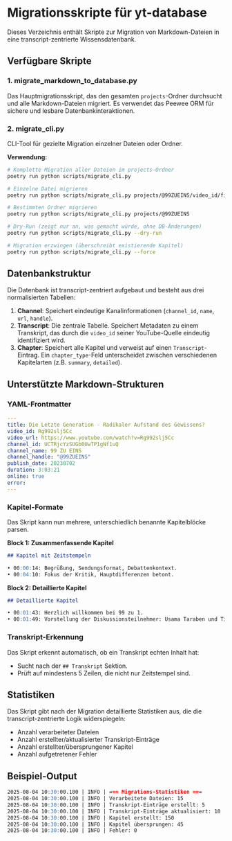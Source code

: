 # Migrationsskripte für yt-database

Dieses Verzeichnis enthält Skripte zur Migration von Markdown-Dateien in eine transcript-zentrierte Wissensdatenbank.

## Verfügbare Skripte

### 1. migrate_markdown_to_database.py

Das Hauptmigrationsskript, das den gesamten `projects`-Ordner durchsucht und alle Markdown-Dateien migriert. Es verwendet das Peewee ORM für sichere und lesbare Datenbankinteraktionen.

### 2. migrate_cli.py

CLI-Tool für gezielte Migration einzelner Dateien oder Ordner.

**Verwendung:**

```bash
# Komplette Migration aller Dateien im projects-Ordner
poetry run python scripts/migrate_cli.py

# Einzelne Datei migrieren
poetry run python scripts/migrate_cli.py projects/@99ZUEINS/video_id/file.md

# Bestimmten Ordner migrieren
poetry run python scripts/migrate_cli.py projects/@99ZUEINS

# Dry-Run (zeigt nur an, was gemacht würde, ohne DB-Änderungen)
poetry run python scripts/migrate_cli.py --dry-run

# Migration erzwingen (überschreibt existierende Kapitel)
poetry run python scripts/migrate_cli.py --force
```

## Datenbankstruktur

Die Datenbank ist transcript-zentriert aufgebaut und besteht aus drei normalisierten Tabellen:

1. **Channel**: Speichert eindeutige Kanalinformationen (`channel_id`, `name`, `url`, `handle`).
2. **Transcript**: Die zentrale Tabelle. Speichert Metadaten zu einem Transkript, das durch die `video_id` seiner YouTube-Quelle eindeutig identifiziert wird.
3. **Chapter**: Speichert alle Kapitel und verweist auf einen `Transcript`-Eintrag. Ein `chapter_type`-Feld unterscheidet zwischen verschiedenen Kapitelarten (z.B. `summary`, `detailed`).

## Unterstützte Markdown-Strukturen

### YAML-Frontmatter

```yaml
---
title: Die Letzte Generation - Radikaler Aufstand des Gewissens?
video_id: Rg992slj5Cc
video_url: https://www.youtube.com/watch?v=Rg992slj5Cc
channel_id: UCTRjcYzSUGb0UwTP1gNf1uQ
channel_name: 99 ZU EINS
channel_handle: "@99ZUEINS"
publish_date: 20230702
duration: 3:03:21
online: true
error:
---
```

### Kapitel-Formate

Das Skript kann nun mehrere, unterschiedlich benannte Kapitelblöcke parsen.

**Block 1: Zusammenfassende Kapitel**

~~~markdown
## Kapitel mit Zeitstempeln

• 00:00:14: Begrüßung, Sendungsformat, Debattenkontext.
• 00:04:10: Fokus der Kritik, Hauptdifferenzen betont.

~~~

**Block 2: Detaillierte Kapitel**

~~~markdown
## Detaillierte Kapitel

• 00:01:43: Herzlich willkommen bei 99 zu 1.
• 00:01:49: Vorstellung der Diskussionsteilnehmer: Usama Taraben und Tim Wechselmann-Cassim.
~~~

### Transkript-Erkennung

Das Skript erkennt automatisch, ob ein Transkript echten Inhalt hat:

- Sucht nach der `## Transkript` Sektion.
- Prüft auf mindestens 5 Zeilen, die nicht nur Zeitstempel sind.

## Statistiken

Das Skript gibt nach der Migration detaillierte Statistiken aus, die die transcript-zentrierte Logik widerspiegeln:

- Anzahl verarbeiteter Dateien
- Anzahl erstellter/aktualisierter Transkript-Einträge
- Anzahl erstellter/übersprungener Kapitel
- Anzahl aufgetretener Fehler

## Beispiel-Output

~~~markdown
2025-08-04 10:30:00.100 | INFO | === Migrations-Statistiken ===
2025-08-04 10:30:00.100 | INFO | Verarbeitete Dateien: 15
2025-08-04 10:30:00.100 | INFO | Transkript-Einträge erstellt: 5
2025-08-04 10:30:00.100 | INFO | Transkript-Einträge aktualisiert: 10
2025-08-04 10:30:00.100 | INFO | Kapitel erstellt: 150
2025-08-04 10:30:00.100 | INFO | Kapitel übersprungen: 45
2025-08-04 10:30:00.100 | INFO | Fehler: 0
~~~~
